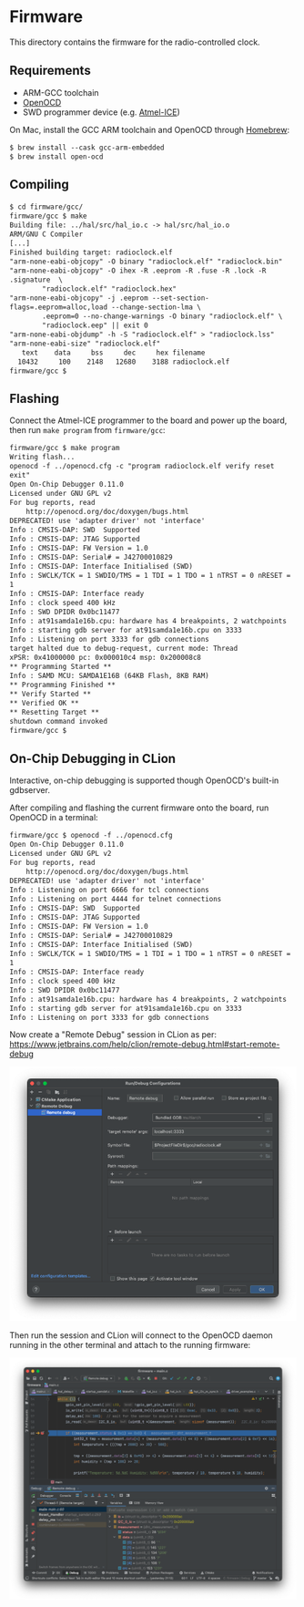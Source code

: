 # Firmware

This directory contains the firmware for the radio-controlled clock.

## Requirements

* ARM-GCC toolchain
* [OpenOCD](https://openocd.org/)
* SWD programmer device (e.g. [Atmel-ICE](https://www.microchip.com/en-us/development-tool/ATATMEL-ICE))

On Mac, install the GCC ARM toolchain and OpenOCD through [Homebrew](https://brew.sh/):

```shell
$ brew install --cask gcc-arm-embedded
$ brew install open-ocd
```


## Compiling

```shell
$ cd firmware/gcc/
firmware/gcc $ make
Building file: ../hal/src/hal_io.c -> hal/src/hal_io.o
ARM/GNU C Compiler
[...]
Finished building target: radioclock.elf
"arm-none-eabi-objcopy" -O binary "radioclock.elf" "radioclock.bin"
"arm-none-eabi-objcopy" -O ihex -R .eeprom -R .fuse -R .lock -R .signature  \
        "radioclock.elf" "radioclock.hex"
"arm-none-eabi-objcopy" -j .eeprom --set-section-flags=.eeprom=alloc,load --change-section-lma \
        .eeprom=0 --no-change-warnings -O binary "radioclock.elf" \
        "radioclock.eep" || exit 0
"arm-none-eabi-objdump" -h -S "radioclock.elf" > "radioclock.lss"
"arm-none-eabi-size" "radioclock.elf"
   text	   data	    bss	    dec	    hex	filename
  10432	    100	   2148	  12680	   3188	radioclock.elf
firmware/gcc $
```


## Flashing

Connect the Atmel-ICE programmer to the board and power up the board, then run `make program` from `firmware/gcc`:

```shell
firmware/gcc $ make program
Writing flash...
openocd -f ../openocd.cfg -c "program radioclock.elf verify reset exit"
Open On-Chip Debugger 0.11.0
Licensed under GNU GPL v2
For bug reports, read
	http://openocd.org/doc/doxygen/bugs.html
DEPRECATED! use 'adapter driver' not 'interface'
Info : CMSIS-DAP: SWD  Supported
Info : CMSIS-DAP: JTAG Supported
Info : CMSIS-DAP: FW Version = 1.0
Info : CMSIS-DAP: Serial# = J42700010829
Info : CMSIS-DAP: Interface Initialised (SWD)
Info : SWCLK/TCK = 1 SWDIO/TMS = 1 TDI = 1 TDO = 1 nTRST = 0 nRESET = 1
Info : CMSIS-DAP: Interface ready
Info : clock speed 400 kHz
Info : SWD DPIDR 0x0bc11477
Info : at91samda1e16b.cpu: hardware has 4 breakpoints, 2 watchpoints
Info : starting gdb server for at91samda1e16b.cpu on 3333
Info : Listening on port 3333 for gdb connections
target halted due to debug-request, current mode: Thread
xPSR: 0x41000000 pc: 0x000010c4 msp: 0x200008c8
** Programming Started **
Info : SAMD MCU: SAMDA1E16B (64KB Flash, 8KB RAM)
** Programming Finished **
** Verify Started **
** Verified OK **
** Resetting Target **
shutdown command invoked
firmware/gcc $
```


## On-Chip Debugging in CLion

Interactive, on-chip debugging is supported though OpenOCD's built-in gdbserver.

After compiling and flashing the current firmware onto the board, run OpenOCD in a terminal:

```shell
firmware/gcc $ openocd -f ../openocd.cfg
Open On-Chip Debugger 0.11.0
Licensed under GNU GPL v2
For bug reports, read
	http://openocd.org/doc/doxygen/bugs.html
DEPRECATED! use 'adapter driver' not 'interface'
Info : Listening on port 6666 for tcl connections
Info : Listening on port 4444 for telnet connections
Info : CMSIS-DAP: SWD  Supported
Info : CMSIS-DAP: JTAG Supported
Info : CMSIS-DAP: FW Version = 1.0
Info : CMSIS-DAP: Serial# = J42700010829
Info : CMSIS-DAP: Interface Initialised (SWD)
Info : SWCLK/TCK = 1 SWDIO/TMS = 1 TDI = 1 TDO = 1 nTRST = 0 nRESET = 1
Info : CMSIS-DAP: Interface ready
Info : clock speed 400 kHz
Info : SWD DPIDR 0x0bc11477
Info : at91samda1e16b.cpu: hardware has 4 breakpoints, 2 watchpoints
Info : starting gdb server for at91samda1e16b.cpu on 3333
Info : Listening on port 3333 for gdb connections
```

Now create a "Remote Debug" session in CLion as per: https://www.jetbrains.com/help/clion/remote-debug.html#start-remote-debug

![](../media/clion_debugger.png)

Then run the session and CLion will connect to the OpenOCD daemon running in
the other terminal and attach to the running firmware:

![On-chip debugging in CLion through OpenOCD](../media/openocd_gdb_clion.png)
